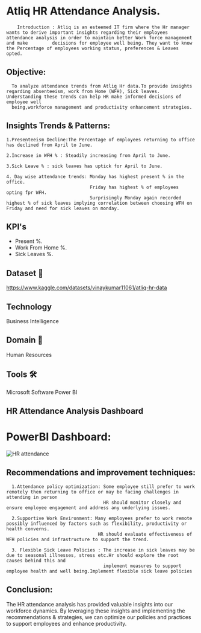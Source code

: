 # Atliq HR Attendance Analysis.
        
        Introduction : Atliq is an esteemed IT firm where the Hr manager wants to derive important insights regarding their employees attendance analysis in order to maintain better Work force management and make         decisions for employee well being. They want to know the Percentage of employees working status, preferences & Leaves opted.

## Objective:

      To analyze attendance trends from Atliq Hr data.To provide insights regarding absenteeism, work from Home (WFH), Sick leaves. Understanding these trends can help HR make informed decisions of employee well 
      being,workforce management and productivity enhancement strategies.

## Insights Trends & Patterns:

    1.Presenteeism Decline:The Percentage of employees returning to office has declined from April to June.
    
    2.Increase in WFH % : Steadily increasing from April to June.
    
    3.Sick Leave % : sick leaves has uptick for April to June. 
    
    4. Day wise attendance trends: Monday has highest present % in the office. 
                                   Friday has highest % of employees opting fpr WFH.
                                   Surprisingly Monday again recorded highest % of sick leaves implying correlation between choosing WFH on Friday and need for sick leaves on monday.     

  
## KPI's 

- Present %.
- Work From Home %.
- Sick Leaves %.
  

## Dataset 📀

https://www.kaggle.com/datasets/vinaykumar11061/atliq-hr-data

## Technology  
Business Intelligence

## Domain 🛒
Human Resources

## Tools 🛠
Microsoft Software Power BI


## HR Attendance Analysis Dashboard

<div align="left">
</div>

# PowerBI Dashboard:
![HR attendance](https://github.com/VINAYDA11061/HR-Recruitment-Analysis/assets/125648329/309a2fc1-00df-424e-a131-978dab4eaa5c)


## Recommendations and improvement techniques:

      1.Attendance policy optimization: Some employee still prefer to work remotely then returning to office or may be facing challenges in attending in person
                                        HR should monitor closely and ensure employee engagement and address any underlying issues.

      2.Supportive Work Environment: Many employees prefer to work remote possibly influenced by factors such as flexibility, productivity or health converns.
                                      HR should evaluate effectiveness of WFH policies and infrastructure to support the trend.

      3. Flexible Sick Leave Policies : The increase in sick leaves may be due to seasonal illnesses, stress etc.Hr should explore the root causes behind this and
                                        implement measures to support employee health and well being.Implement flexible sick leave policies

## Conclusion:

  The HR attendance analysis has provided valuable insights into our workforce dynamics. By leveraging these insights and implementing the recommendations & strategies, we can optimize
  our policies and practices to support employees and enhance productivity.
